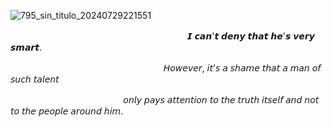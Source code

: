 ![795_sin_titulo_20240729221551](https://github.com/user-attachments/assets/5d3f5905-34d9-42b8-ba80-c1506f21969b)

ㅤㅤㅤㅤㅤㅤㅤㅤㅤㅤㅤㅤㅤㅤㅤㅤㅤㅤㅤㅤㅤㅤ𝙄 𝙘𝙖𝙣'𝙩 𝙙𝙚𝙣𝙮 𝙩𝙝𝙖𝙩 𝙝𝙚'𝙨 𝙫𝙚𝙧𝙮 𝙨𝙢𝙖𝙧𝙩.

ㅤㅤㅤㅤㅤㅤㅤㅤㅤㅤㅤㅤㅤㅤㅤㅤㅤㅤㅤ𝘏𝘰𝘸𝘦𝘷𝘦𝘳, 𝘪𝘵'𝘴 𝘢 𝘴𝘩𝘢𝘮𝘦 𝘵𝘩𝘢𝘵 𝘢 𝘮𝘢𝘯 𝘰𝘧 𝘴𝘶𝘤𝘩 𝘵𝘢𝘭𝘦𝘯𝘵 

ㅤㅤㅤㅤㅤㅤㅤㅤㅤㅤㅤㅤㅤㅤ𝘰𝘯𝘭𝘺 𝘱𝘢𝘺𝘴 𝘢𝘵𝘵𝘦𝘯𝘵𝘪𝘰𝘯 𝘵𝘰 𝘵𝘩𝘦 𝘵𝘳𝘶𝘵𝘩 𝘪𝘵𝘴𝘦𝘭𝘧 𝘢𝘯𝘥 𝘯𝘰𝘵 𝘵𝘰 𝘵𝘩𝘦 𝘱𝘦𝘰𝘱𝘭𝘦 𝘢𝘳𝘰𝘶𝘯𝘥 𝘩𝘪𝘮.
